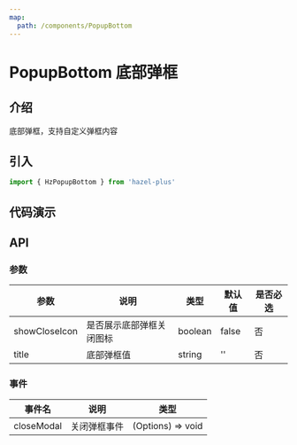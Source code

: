```yaml
---
map:
  path: /components/PopupBottom
---
```


# PopupBottom 底部弹框

## 介绍

底部弹框，支持自定义弹框内容

## 引入

```ts
import { HzPopupBottom } from 'hazel-plus'
```

## 代码演示

<demo src="./demo/demo.vue"
  language="vue"
  title="基本用法"
  desc="PopupBottom 底部弹框">
</demo>

## API

### 参数

| 参数          | 说明                     | 类型    | 默认值 | 是否必选 |
| ------------- | ------------------------ | ------- | ------ | -------- |
| showCloseIcon | 是否展示底部弹框关闭图标 | boolean | false  | 否       |
| title         | 底部弹框值               | string  | ''     | 否       |

### 事件

| 事件名     | 说明         | 类型              |
| ---------- | ------------ | ----------------- |
| closeModal | 关闭弹框事件 | (Options) => void |
